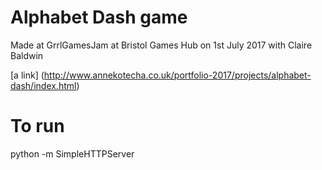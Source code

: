 # Alphabet Dash game

Made at GrrlGamesJam at Bristol Games Hub on 1st July 2017
with Claire Baldwin

[a link] (http://www.annekotecha.co.uk/portfolio-2017/projects/alphabet-dash/index.html)

# To run

python -m SimpleHTTPServer


